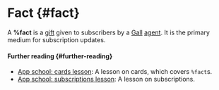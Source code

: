 # Fact {#fact}

A **%fact** is a [gift](gift.md) given to subscribers by a [Gall](gall.md) [agent](agent.md). It is the primary medium for subscription updates.

#### Further reading {#further-reading}

- [App school: cards lesson](../courses/app-school/5-cards.md): A lesson on cards, which covers `%fact`s.
- [App school: subscriptions lesson](../courses/app-school/8-subscriptions.md): A lesson on subscriptions.
